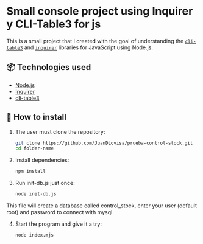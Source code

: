 # Small console project using Inquirer y CLI-Table3 for js

This is a small project that I created with the goal of understanding the [`cli-table3`](https://www.npmjs.com/package/cli-table3) and [`inquirer`](https://www.npmjs.com/package/inquirer) libraries for JavaScript using Node.js.

## 📦 Technologies used

- [Node.js](https://nodejs.org/)
- [Inquirer](https://www.npmjs.com/package/inquirer)
- [cli-table3](https://www.npmjs.com/package/cli-table3)

## 🚀 How to install

1. The user must clone the repository:
   ```bash
   git clone https://github.com/JuanDLovisa/prueba-control-stock.git
   cd folder-name

2. Install dependencies:
    ```bash
    npm install

3. Run init-db.js just once:
    ```bash
    node init-db.js
This file will create a database called control_stock, enter your user (default root) and password to connect with mysql.

4. Start the program and give it a try:
    ```bash
    node index.mjs
